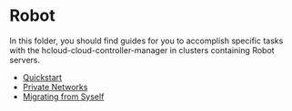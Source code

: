# Robot

In this folder, you should find guides for you to accomplish specific tasks with the hcloud-cloud-controller-manager in clusters containing Robot servers.

- [Quickstart](quickstart.md)
- [Private Networks](private-networks.md)
- [Migrating from Syself](migrating-from-syself.md)
